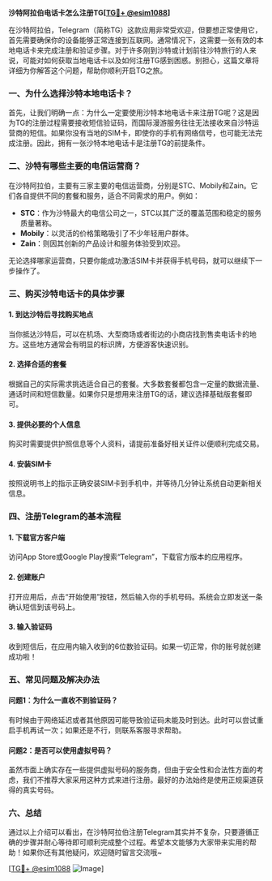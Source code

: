 **沙特阿拉伯电话卡怎么注册TG[[TG💪+ @esim1088](https://t.me/s/esim1088)]**

在沙特阿拉伯，Telegram（简称TG）这款应用非常受欢迎，但要想正常使用它，首先需要确保你的设备能够正常连接到互联网。通常情况下，这需要一张有效的本地电话卡来完成注册和验证步骤。对于许多刚到沙特或计划前往沙特旅行的人来说，可能对如何获取当地电话卡以及如何注册TG感到困惑。别担心，这篇文章将详细为你解答这个问题，帮助你顺利开启TG之旅。

### 一、为什么选择沙特本地电话卡？

首先，让我们明确一点：为什么一定要使用沙特本地电话卡来注册TG呢？这是因为TG的注册过程需要接收短信验证码，而国际漫游服务往往无法接收来自沙特运营商的短信。如果你没有当地的SIM卡，即使你的手机有网络信号，也可能无法完成注册。因此，拥有一张沙特本地电话卡是注册TG的前提条件。

### 二、沙特有哪些主要的电信运营商？

在沙特阿拉伯，主要有三家主要的电信运营商，分别是STC、Mobily和Zain。它们各自提供不同的套餐和服务，适合不同需求的用户。例如：

- **STC**：作为沙特最大的电信公司之一，STC以其广泛的覆盖范围和稳定的服务质量著称。
- **Mobily**：以灵活的价格策略吸引了不少年轻用户群体。
- **Zain**：则因其创新的产品设计和服务体验受到欢迎。

无论选择哪家运营商，只要你能成功激活SIM卡并获得手机号码，就可以继续下一步操作了。

### 三、购买沙特电话卡的具体步骤

#### 1. 到达沙特后寻找购买地点
当你抵达沙特后，可以在机场、大型商场或者街边的小商店找到售卖电话卡的地方。这些地方通常会有明显的标识牌，方便游客快速识别。

#### 2. 选择合适的套餐
根据自己的实际需求挑选适合自己的套餐。大多数套餐都包含一定量的数据流量、通话时间和短信数量。如果你只是想用来注册TG的话，建议选择基础版套餐即可。

#### 3. 提供必要的个人信息
购买时需要提供护照信息等个人资料，请提前准备好相关证件以便顺利完成交易。

#### 4. 安装SIM卡
按照说明书上的指示正确安装SIM卡到手机中，并等待几分钟让系统自动更新相关信息。

### 四、注册Telegram的基本流程

#### 1. 下载官方客户端
访问App Store或Google Play搜索“Telegram”，下载官方版本的应用程序。

#### 2. 创建账户
打开应用后，点击“开始使用”按钮，然后输入你的手机号码。系统会立即发送一条确认短信到该号码上。

#### 3. 输入验证码
收到短信后，在应用内输入收到的6位数验证码。如果一切正常，你的账号就创建成功啦！

### 五、常见问题及解决办法

#### 问题1：为什么一直收不到验证码？
有时候由于网络延迟或者其他原因可能导致验证码未能及时到达。此时可以尝试重启手机再试一次；如果还是不行，则联系客服寻求帮助。

#### 问题2：是否可以使用虚拟号码？
虽然市面上确实存在一些提供虚拟号码的服务商，但由于安全性和合法性方面的考虑，我们不推荐大家采用这种方式来进行注册。最好的办法始终是使用正规渠道获得的真实号码。

### 六、总结

通过以上介绍可以看出，在沙特阿拉伯注册Telegram其实并不复杂，只要遵循正确的步骤并耐心等待即可顺利完成整个过程。希望本文能够为大家带来实用的帮助！如果你还有其他疑问，欢迎随时留言交流哦~

[[TG💪+ @esim1088](https://t.me/s/esim1088) ![Image](https://i.postimg.cc/4NQfJmqS/Snipaste-2025-05-13-00-14-12.png)]